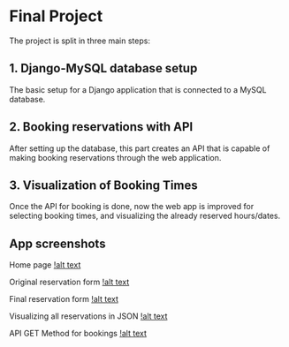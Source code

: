 # Final Project

The project is split in three main steps:

## 1. Django-MySQL database setup
The basic setup for a Django application that is connected to a MySQL database.

## 2. Booking reservations with API
After setting up the database, this part creates an API that is capable of making booking reservations through the web application. 

## 3. Visualization of Booking Times
Once the API for booking is done, now the web app is improved for selecting booking times, and visualizing the already reserved hours/dates.


## App screenshots

Home page
[!alt text](https://github.com/DancingIguana/meta-backend-course/blob/main/Fullstack/project/pictures/home_page.png)


Original reservation form
[!alt text](https://github.com/DancingIguana/meta-backend-course/blob/main/Fullstack/project/pictures/reservation_original.png)


Final reservation form
[!alt text](https://github.com/DancingIguana/meta-backend-course/blob/main/Fullstack/project/pictures/reservation.png)


Visualizing all reservations in JSON
[!alt text](https://github.com/DancingIguana/meta-backend-course/blob/main/Fullstack/project/pictures/visualize_reservations.png)

API GET Method for bookings
[!alt text](https://github.com/DancingIguana/meta-backend-course/blob/main/Fullstack/project/pictures/booking_api_get.png)